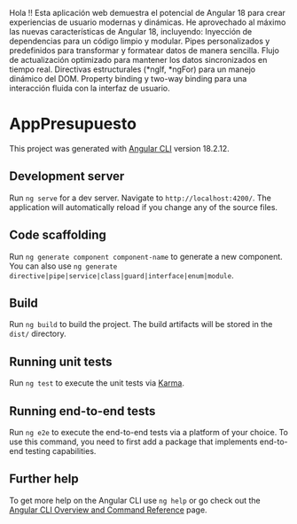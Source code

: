 Hola !! Esta aplicación web demuestra el potencial de Angular 18 para crear experiencias de usuario modernas y dinámicas.
 He aprovechado al máximo las nuevas características de Angular 18, incluyendo:
Inyección de dependencias para un código limpio y modular.
Pipes personalizados y predefinidos para transformar y formatear datos de manera sencilla.
Flujo de actualización optimizado para mantener los datos sincronizados en tiempo real.
Directivas estructurales (*ngIf, *ngFor) para un manejo dinámico del DOM.
Property binding y two-way binding para una interacción fluida con la interfaz de usuario.

# AppPresupuesto

This project was generated with [Angular CLI](https://github.com/angular/angular-cli) version 18.2.12.

## Development server

Run `ng serve` for a dev server. Navigate to `http://localhost:4200/`. The application will automatically reload if you change any of the source files.

## Code scaffolding

Run `ng generate component component-name` to generate a new component. You can also use `ng generate directive|pipe|service|class|guard|interface|enum|module`.

## Build

Run `ng build` to build the project. The build artifacts will be stored in the `dist/` directory.

## Running unit tests

Run `ng test` to execute the unit tests via [Karma](https://karma-runner.github.io).

## Running end-to-end tests

Run `ng e2e` to execute the end-to-end tests via a platform of your choice. To use this command, you need to first add a package that implements end-to-end testing capabilities.

## Further help

To get more help on the Angular CLI use `ng help` or go check out the [Angular CLI Overview and Command Reference](https://angular.dev/tools/cli) page.
